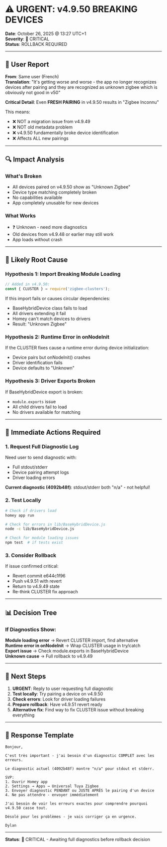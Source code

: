 # ⚠️ URGENT: v4.9.50 BREAKING DEVICES

**Date**: October 26, 2025 @ 13:27 UTC+1  
**Severity**: 🔴 CRITICAL  
**Status**: ROLLBACK REQUIRED

---

## 🚨 User Report

**From**: Same user (French)  
**Translation**: "It's getting worse and worse - the app no longer recognizes devices after pairing and they are recognized as unknown zigbee which is obviously not good in v50"

**Critical Detail**: Even **FRESH PAIRING** in v4.9.50 results in "Zigbee Inconnu"

This means:
- ❌ NOT a migration issue from v4.9.49
- ❌ NOT old metadata problem
- ❌ v4.9.50 fundamentally broke device identification
- ❌ Affects ALL new pairings

---

## 🔍 Impact Analysis

### What's Broken
- All devices paired on v4.9.50 show as "Unknown Zigbee"
- Device type matching completely broken
- No capabilities available
- App completely unusable for new devices

### What Works
- ❓ Unknown - need more diagnostics
- Old devices from v4.9.48 or earlier may still work
- App loads without crash

---

## 🐛 Likely Root Cause

### Hypothesis 1: Import Breaking Module Loading
```javascript
// Added in v4.9.50:
const { CLUSTER } = require('zigbee-clusters');
```

If this import fails or causes circular dependencies:
- BaseHybridDevice class fails to load
- All drivers extending it fail
- Homey can't match devices to drivers
- Result: "Unknown Zigbee"

### Hypothesis 2: Runtime Error in onNodeInit
If the CLUSTER fixes cause a runtime error during device initialization:
- Device pairs but onNodeInit() crashes
- Driver identification fails
- Device defaults to "Unknown"

### Hypothesis 3: Driver Exports Broken
If BaseHybridDevice export is broken:
- `module.exports` issue
- All child drivers fail to load
- No drivers available for matching

---

## 🔧 Immediate Actions Required

### 1. Request Full Diagnostic Log

Need user to send diagnostic with:
- Full stdout/stderr
- Device pairing attempt logs
- Driver loading errors

**Current diagnostic (4092b48f)**: stdout/stderr both "n/a" - not helpful!

### 2. Test Locally

```bash
# Check if drivers load
homey app run

# Check for errors in lib/BaseHybridDevice.js
node -c lib/BaseHybridDevice.js

# Check for module loading issues
npm test  # if tests exist
```

### 3. Consider Rollback

If issue confirmed critical:
- Revert commit e644c1f96
- Push v4.9.51 with revert
- Return to v4.9.49 state
- Re-think CLUSTER fix approach

---

## 📊 Decision Tree

### If Diagnostics Show:
**Module loading error** → Revert CLUSTER import, find alternative  
**Runtime error in onNodeInit** → Wrap CLUSTER usage in try/catch  
**Export issue** → Check module.exports in BaseHybridDevice  
**Unknown cause** → Full rollback to v4.9.49

---

## 🎯 Next Steps

1. **URGENT**: Reply to user requesting full diagnostic
2. **Test locally**: Try pairing a device on v4.9.50
3. **Check errors**: Look for driver loading failures
4. **Prepare rollback**: Have v4.9.51 revert ready
5. **Alternative fix**: Find way to fix CLUSTER issue without breaking everything

---

## 📧 Response Template

```
Bonjour,

C'est très important - j'ai besoin d'un diagnostic COMPLET avec les erreurs.

Le diagnostic actuel (4092b48f) montre "n/a" pour stdout et stderr.

SVP:
1. Ouvrir Homey app
2. Settings → Apps → Universal Tuya Zigbee
3. Envoyer diagnostic PENDANT ou JUSTE APRÈS le pairing d'un device
4. Ne pas attendre - envoyer immédiatement

J'ai besoin de voir les erreurs exactes pour comprendre pourquoi v4.9.50 casse tout.

Désolé pour les problèmes - je vais corriger ça en urgence.

Dylan
```

---

**Status**: 🔴 CRITICAL - Awaiting full diagnostics before rollback decision
